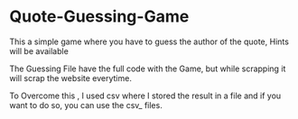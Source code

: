 # Quote-Guessing-Game
This a simple game where you have to guess the author of the quote, Hints will be available

The Guessing File have the full code with the Game, but while scrapping it will scrap the website everytime.

To Overcome this , I used csv where I stored the result in a file and if you want to do so, you can use the csv_ files.
